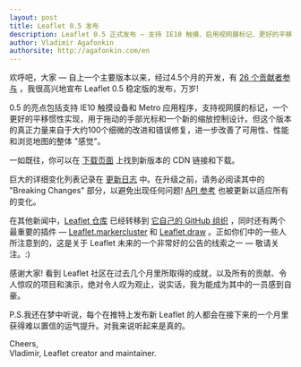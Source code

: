 ```yaml
---
layout: post
title: Leaflet 0.5 发布
description: Leaflet 0.5 正式发布 — 支持 IE10 触摸、启用视网膜标记、更好的平移惯性、新的缩放控制以及大约一百个其他改进和错误修复
author: Vladimir Agafonkin
authorsite: http://agafonkin.com/en
---
```


欢呼吧，大家 &mdash; 自上一个主要版本以来，经过4.5个月的开发，有 [26 个贡献者参与](https://github.com/Leaflet/Leaflet/graphs/contributors?from=2012-08-30&to=2013-01-17&type=c) ，我很高兴地宣布 Leaflet 0.5 稳定版的发布，万岁!

0.5 的亮点包括支持 IE10 触摸设备和 Metro 应用程序，支持视网膜的标记，一个更好的平移惯性实现，用于拖动的手部光标和一个新的缩放控制设计。但这个版本的真正力量来自于大约100个细微的改进和错误修复，进一步改善了可用性、性能和浏览地图的整体 "感觉"。

一如既往，你可以在 [下载页面](.../.../.../download.html) 上找到新版本的 CDN 链接和下载。

巨大的详细变化列表记录在 [更新日志](https://github.com/Leaflet/Leaflet/blob/master/CHANGELOG.md) 中。在升级之前，请务必阅读其中的 "Breaking Changes" 部分，以避免出现任何问题! [API 参考](.../.../.../reference.html) 也被更新以适应所有的变化。

在其他新闻中，[Leaflet 仓库](https://github.com/Leaflet/Leaflet) 已经转移到 [它自己的 GitHub 组织](https://github.com/Leaflet) ，同时还有两个最重要的插件 &mdash; [Leaflet.markercluster](https://github.com/Leaflet/Leaflet.markercluster) 和 [Leaflet.draw](https://github.com/Leaflet/Leaflet.draw) 。正如你们中的一些人所注意到的，这是关于 Leaflet 未来的一个非常好的公告的线索之一 &mdash; 敬请关注。:)

感谢大家! 看到 Leaflet 社区在过去几个月里所取得的成就，以及所有的贡献、令人惊叹的项目和演示，绝对令人叹为观止，说实话，我为能成为其中的一员感到自豪。

P.S.我还在梦中听说，每个在推特上发布新 Leaflet 的人都会在接下来的一个月里获得难以置信的运气提升。对我来说听起来是真的。

Cheers,<br>
Vladimir, Leaflet creator and maintainer.
